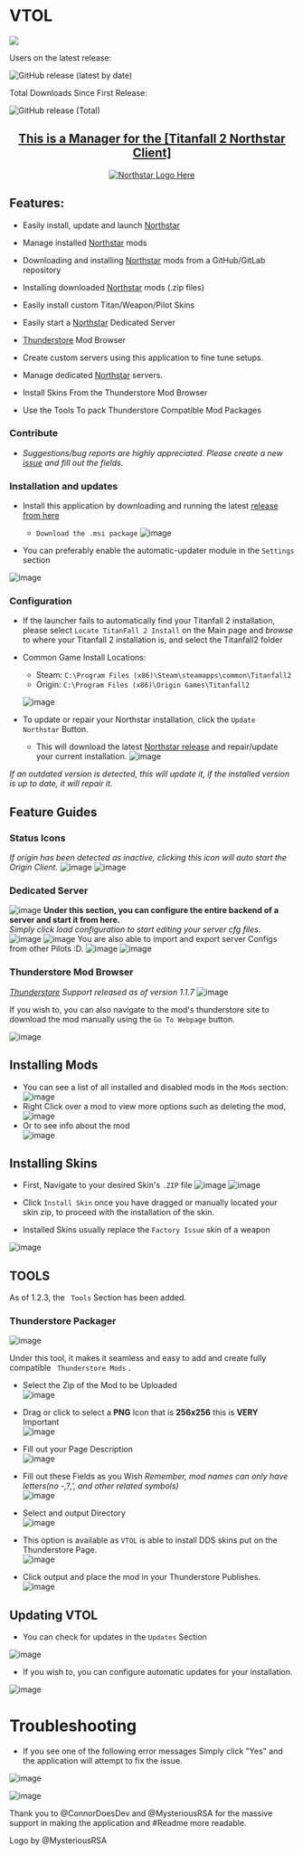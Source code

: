 # VTOL

<a href="https://github.com/BigSpice/VTOL/releases/latest/download/VTOL_Installer.msi"><img src="https://user-images.githubusercontent.com/23240514/166419664-53e775d8-fe0d-4508-be5c-1361de70725e.png"></a><br>

Users on the latest release:

![GitHub release (latest by date)](https://img.shields.io/github/downloads/BigSpice/VTOL/latest/total?style=flat-square)

Total Downloads Since First Release:
    
![GitHub release (Total)](https://img.shields.io/github/downloads/BigSpice/VTOL/total?style=flat-square)
 
 <h2 align="center" ><a href="https://northstar.tf">This is a Manager for the [Titanfall 2 Northstar Client] </a></h2>


<p align="center">
 <a href="https://northstar.tf">
  <img src="https://user-images.githubusercontent.com/23240514/166421617-9bd58fee-e1ff-4924-b4aa-9ecad7e31516.png" alt="Northstar Logo Here">
 </a>
</p>


<!---!![image](https://user-images.githubusercontent.com/23240514/188515341-e1dc6dbf-e52c-4d56-b608-eb44743df26c.png)--->


<!---![VTOL_Showcase_Trim](https://user-images.githubusercontent.com/23240514/157264628-43601f3e-1066-42ce-8564-e2554bd5799f.gif)<br /><br /><br />--->

## Features:

* Easily install, update and launch [Northstar](https://northstar.tf)

* Manage installed [Northstar](https://northstar.tf) mods

* Downloading and installing [Northstar](https://northstar.tf) mods from a GitHub/GitLab repository

* Installing downloaded [Northstar](https://northstar.tf) mods (.zip files)

* Easily install custom Titan/Weapon/Pilot Skins 

* Easily start a [Northstar](https://northstar.tf) Dedicated Server

* [Thunderstore](https://northstar.thunderstore.io) Mod Browser

* Create custom servers using this application to fine tune setups.

* Manage dedicated [Northstar](https://northstar.tf) servers.

* Install Skins From the Thunderstore Mod Browser

* Use the Tools To pack Thunderstore Compatible Mod Packages
### Contribute
* _Suggestions/bug reports are highly appreciated. Please create a new [issue](https://github.com/BigSpice/VTOL/issues/new) and fill out the fields._
### Installation and updates
* Install this application by downloading and running the latest [release from here](https://github.com/BigSpice/VTOL/releases)
   * ``Download the .msi package``
![image](https://user-images.githubusercontent.com/23240514/166421076-ef637226-a61b-4904-9fae-88f1298d4051.png)

* You can preferably enable the automatic-updater module in the ``Settings`` section

![image](https://user-images.githubusercontent.com/23240514/188515310-accf9570-bc73-4d65-96cf-64c8681ffab5.png)


### Configuration

 * If the launcher fails to automatically find your Titanfall 2 installation, please select ``Locate TitanFall 2 Install`` on the Main page and _browse_ to where your Titanfall 2 installation is, and select the Titanfall2 folder

 * Common Game Install Locations:
   *    Steam: `C:\Program Files (x86)\Steam\steamapps\common\Titanfall2`
   *    Origin: `C:\Program Files (x86)\Origin Games\Titanfall2` 


   ![image](https://user-images.githubusercontent.com/23240514/188321176-a59ee242-592d-4ba1-b0a9-52656c998676.png)

* To update or repair your Northstar installation, click the ``Update Northstar`` Button.
    * This will download the latest [Northstar release](https://github.com/R2Northstar/Northstar/releases/latest) and repair/update your current installation.
   ![image](https://user-images.githubusercontent.com/23240514/188321618-9276fa4b-450c-41e1-be11-b32d00079256.png)

_If an outdated version is detected, this will update it, if the installed version is up to date, it will repair it._

## Feature Guides

### Status Icons
_If origin has been detected as inactive, clicking this icon will auto start the Origin Client._
![image](https://user-images.githubusercontent.com/23240514/188321241-e9b51ff5-22ff-4f43-9a3c-cb7e75a188d6.png)
![image](https://user-images.githubusercontent.com/23240514/188515172-23434e04-3d65-4154-8e88-51546091c64f.png)

### Dedicated Server
![image](https://user-images.githubusercontent.com/23240514/188321318-85c5c9fb-9147-49cd-937b-a8f69d68ba04.png)
**Under this section, you can configure the entire backend of a server and start it from here.**<br/>
*Simply click load configuration to start editing your server cfg files.*
![image](https://user-images.githubusercontent.com/23240514/188321318-85c5c9fb-9147-49cd-937b-a8f69d68ba04.png)
![image](https://user-images.githubusercontent.com/23240514/188321345-1174e877-3eec-4a22-b313-bef28a1c3b49.png)
You are also able to import and export server Configs from other Pilots :D.
![image](https://user-images.githubusercontent.com/23240514/188321367-08dcd5b4-b947-4534-9c4b-3a2cabe949d5.png)
![image](https://user-images.githubusercontent.com/23240514/188321372-a0c742a1-cdd9-41b2-9019-be02647bf3cf.png)

### Thunderstore Mod Browser

_[Thunderstore](https://northstar.thunderstore.io) Support released as of version 1.1.7_
![image](https://user-images.githubusercontent.com/23240514/188321389-d059d73a-1352-4aaa-868c-8fd1a3370164.png)

If you wish to, you can also navigate to the mod's thunderstore site to download the mod manually using the ``Go To Webpage`` button.<br/>

![image](https://user-images.githubusercontent.com/23240514/188321404-3ae260b8-53d8-437f-829d-7f13d417213b.png)
## Installing Mods
* You can see a list of all installed and disabled mods in the ``Mods`` section:
![image](https://user-images.githubusercontent.com/23240514/188321416-7e00088d-2a6e-4cd6-b254-18ae066d46da.png)
* Right Click over a mod to view more options such as deleting the mod,<br/>
![image](https://user-images.githubusercontent.com/23240514/188321450-73c660e0-b96f-41a7-a095-4aa9de8aef94.png)
* Or to see info about the mod<br/>
![image](https://user-images.githubusercontent.com/23240514/188321454-4793363f-6ffa-49f1-97bc-fd9fb778a45d.png)
## Installing Skins 
* First, Navigate to your desired Skin's ``.ZIP`` file
![image](https://user-images.githubusercontent.com/23240514/188321477-af07a286-5b3c-41a0-9acb-ce27feb192a3.png)
![image](https://user-images.githubusercontent.com/23240514/188321547-43ff52b4-9b3a-45df-a474-694a230965c9.png)


* Click ``Install Skin`` once you have dragged or manually located your skin zip, to proceed with the installation of the skin.
* Installed Skins usually replace the ``Factory Issue`` skin of a weapon

![image](https://user-images.githubusercontent.com/23240514/188321558-9a40893d-5d7c-4336-952e-3e7fb494ee8e.png)
## TOOLS
As of 1.2.3, the `` Tools``  Section has been added.<br/>
### Thunderstore Packager<br/>
![image](https://user-images.githubusercontent.com/23240514/188321695-6f56a7de-67e0-4200-90ac-02b2f08a6c8a.png)

Under this tool, it makes it seamless and easy to add and create fully compatible `` Thunderstore Mods`` .
* Select the Zip of the Mod to be Uploaded<br/>
![image](https://user-images.githubusercontent.com/23240514/188321708-428a38d0-da14-435a-be26-5bd9cd98eae3.png)


* Drag or click to select a **PNG** Icon that is **256x256** this is **VERY** Important<br/>
![image](https://user-images.githubusercontent.com/23240514/188321717-dd80e1e8-d293-42b1-bd6b-a960b334322d.png)


* Fill out your Page Description<br/>
![image](https://user-images.githubusercontent.com/23240514/188321724-75599226-3ddc-4b5b-bc01-e75c2c729e4a.png)


* Fill out these Fields as you Wish
*Remember, mod names can only have letters(no -,?,', and other related symbols)*<br/>
![image](https://user-images.githubusercontent.com/23240514/188321736-af541f38-f941-47aa-9393-8d58d2451ca4.png)


* Select and output Directory<br/>
![image](https://user-images.githubusercontent.com/23240514/188321759-981d0668-c4c4-4f94-829f-051f036438ce.png)


* This option is available as ``VTOL`` is able to install DDS skins put on the Thunderstore Page.<br/>
![image](https://user-images.githubusercontent.com/23240514/188321741-65fd9fa2-3de4-4414-a4f8-c2d7b6c9e122.png)


* Click output and place the mod in your Thunderstore Publishes.<br/>
![image](https://user-images.githubusercontent.com/23240514/188321780-8b683c45-2a35-4687-bbf6-0fe15f0be51b.png)



## Updating VTOL

* You can check for updates in the ``Updates`` Section

![image](https://user-images.githubusercontent.com/23240514/188321790-70779d12-eb28-49a2-b205-23e04ed55db4.png)


* If you wish to, you can configure automatic updates for your installation.

![image](https://user-images.githubusercontent.com/23240514/188321794-e95ba16d-1e8a-4185-88b0-ce2be0ced378.png)
# Troubleshooting
* If you see one of the following error messages
Simply click "Yes" and the application will attempt to fix the issue.

![image](https://user-images.githubusercontent.com/23240514/150569733-e1142d29-54f3-4842-b34a-81520e293f0c.png)

![image](https://user-images.githubusercontent.com/23240514/150570184-6cf29ee6-40a5-4517-839c-3e2dcddcf637.png)


Thank you to @ConnorDoesDev and @MysteriousRSA for the massive support in making the application and #Readme more readable.

Logo by @MysteriousRSA
